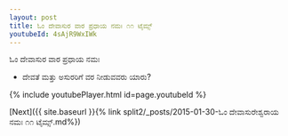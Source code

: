```yaml
---
layout: post
title: ಓಂ ದೇವಾಸುರ ವಾರ ಪ್ರಧಾಯ ನಮಃ ೧೧ ಟೈಮ್ಸ್
youtubeId: 4sAjR9WxIWk
---
```

 
 
 ಓಂ ದೇವಾಸುರ ವಾರ ಪ್ರಧಾಯ ನಮಃ  
 
 -  ದೇವತೆ ಮತ್ತು ಅಸುರರಿಗೆ ವರ ನೀಡುವವರು ಯಾರು? 
 
  
 
  
 
 
 
 
 
 


{% include youtubePlayer.html id=page.youtubeId %}
 
[Next]({{ site.baseurl }}{% link  split2/_posts/2015-01-30-ಓಂ ದೇವಾಸುರೇಶ್ವರಾಯ ನಮಃ ೧೧ ಟೈಮ್ಸ್.md%})
 

